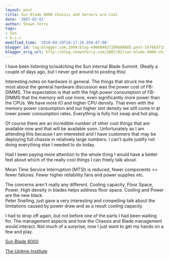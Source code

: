 ```yaml
---
layout: post
title: Sun Blade 8000 Chassis and Servers are Cool
date: '2007-02-01'
author: Shawn Ferry
tags:
- Sun
- b.s.c.
modified_time: '2010-04-29T10:17:26.950-07:00'
blogger_id: tag:blogger.com,1999:blog-496684037280688885.post-5476657184353629024
blogger_orig_url: http://blog.shawnferry.com/2007/02/sun-blade-8000-chassis-and-servers-are.html
---
```


I have been listening to/watching the Sun internal Blade Summit. (Really a
couple of days ago, but I never got around to posting this)  

Interesting notes on hardware in general. The things that struck me the most
about the general hardware discussion was the power cost of FB-DIMMS. The
expectation is that with the high power consumption of FB-DIMMS that the
memory will use more, even significantly more power than the CPUs. We have
more IO and higher CPU density. That even with the memory power consumption
and our higher slot density we still come in at lower power consumption rates.
Everything is fully hot swap and hot plug.  

Of course there are an incredible number of other cool things that are
available now and that will be available soon. Unfortunately as I am attending
this because I am interested and I have customers that may be deploying full
chassis in relatively large numbers. I can't quite justify not doing
everything else I needed to do today.  

Had I been paying more attention to the whole thing I would have a better feel
about which of the really cool things I can freely talk about.

Mean Time Service Interruption (MTSI) is reduced, fewer components == fewer
failures. Fewer higher reliability fans and power supplies etc.  

The concerns aren't really any different. Cooling capacity, Floor Space,
Power.  High density in blades helps address floor space. Cooling and Power
are the new black.  
Peter Snelling, just gave a very interesting and compelling talk about the
limitations caused by power draw and as a result cooling capacity.

I had to drop off again, but not before one of the parts I had been waiting
for. The management aspects and how the Chassis and Blade management would
interact. Not much of a surprise, now I just want to get my hands on a few and
play.  

 [Sun Blade 8000](http://www.sun.com/servers/blades/8000/)

[The Uptime Institute](http://www.upsite.com/TUIpages/tuihome.html)

